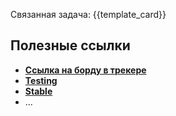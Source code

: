 Связанная задача: {{template_card}} 

## Полезные ссылки

* [**Ссылка на борду в трекере**](link)
* [**Testing**](link)  
* [**Stable**](link) 
* ...
